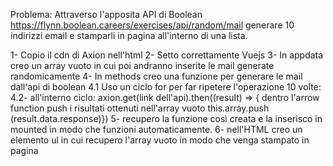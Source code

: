 Problema: Attraverso l'apposita API di Boolean https://flynn.boolean.careers/exercises/api/random/mail generare 10 indirizzi email e stamparli in pagina all'interno di una lista.

1- Copio il cdn di Axion nell'html
2- Setto correttamente Vuejs 
3- In appdata creo un array vuoto in cui poi andranno inserite le mail generate randomicamente
4- In methods creo una funzione per generare le mail dall'api di boolean
    4.1 Uso un ciclo for per far ripetere l'operazione 10 volte:
    4.2- all'interno ciclo:
    axion.get(link dell'api).then((result) => { 
        dentro l'arrow function push i risultati ottenuti nell'array vuoto
        this.array.push (result.data.response)})
5- recupero la funzione così creata e la inserisco in mounted in modo che funzioni automaticamente.
6- nell'HTML creo un elemento ul in cui recupero l'array vuoto in modo che venga stampato in pagina